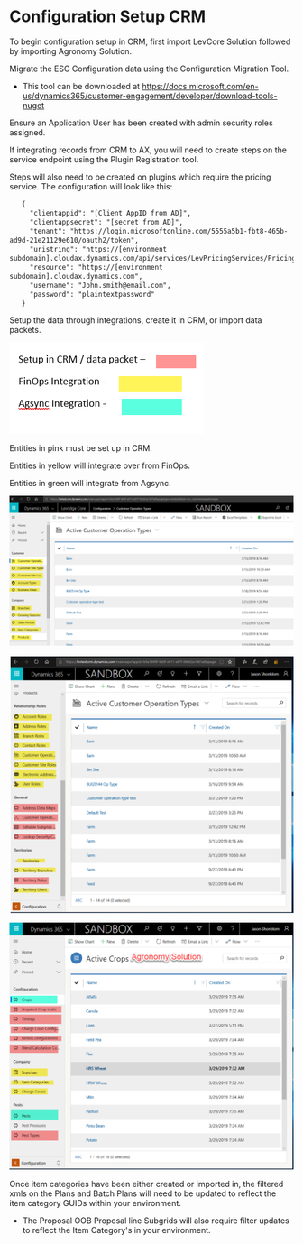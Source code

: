 ﻿
# Configuration Setup CRM
To begin configuration setup in CRM, first 
import LevCore Solution followed by importing
Agronomy Solution.

Migrate the ESG Configuration data using the Configuration Migration Tool.

- This tool can be downloaded at https://docs.microsoft.com/en-us/dynamics365/customer-engagement/developer/download-tools-nuget

Ensure an Application User has been created with admin 
security roles assigned. 

If integrating records from CRM to AX, you will need to 
create steps on the service endpoint using the Plugin
 Registration tool.

Steps will also need to be created on plugins which 
require the pricing service. The configuration will 
look like this:
```
   {
     "clientappid": "[Client AppID from AD]",
     "clientappsecret": "[secret from AD]",
     "tenant": "https://login.microsoftonline.com/5555a5b1-fbt8-465b-ad9d-21e21129e610/oauth2/token",
     "uristring": "https://[environment subdomain].cloudax.dynamics.com/api/services/LevPricingServices/PricingService/getPricing",
     "resource": "https://[environment subdomain].cloudax.dynamics.com",
     "username": "John.smith@email.com",
     "password": "plaintextpassword"
   }
```

Setup the data through integrations, create it in CRM, 
or import data packets.

![ColorLabelsCRMConfig](./assets/images/ColorLabelsCRMConfig.png)

Entities in pink must be set up in CRM.

Entities in yellow will integrate over from FinOps. 

Entities in green will integrate from Agsync.

![SandboxFinOpsIntegration](./assets/images/SandboxFinOpsIntegration.png)

![SandboxIntegrationsCRM](./assets/images/SandboxIntegrationsCRM.png)

![SandboxIntegrationsCRM2](./assets/images/SandboxIntegrationsCRM2.png)

Once item categories have been either created or 
imported in, the filtered xmls on the Plans and 
Batch Plans will need to be updated to reflect the 
item category GUIDs within your environment.  
 
- The Proposal OOB Proposal line Subgrids will also require filter updates to reflect the Item Category's in your environment.
